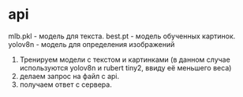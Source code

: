 # api

mlb.pkl - модель для текста.
best.pt - модель обученных картинок.
yolov8n - модель для определения изображений

1. Тренируем модели с текстом и картинками (в данном случае используются yolov8n и rubert tiny2, ввиду её меньшего веса)
2. делаем запрос на файл с api.
3. получаем ответ с сервера.

